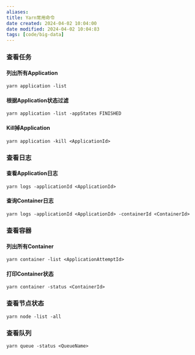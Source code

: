 ```yaml
---
aliases: 
title: Yarn常用命令
date created: 2024-04-02 10:04:00
date modified: 2024-04-02 10:04:83
tags: [code/big-data]
---
```

### 查看任务
#### 列出所有Application
```shell
yarn application -list
```
#### 根据Application状态过滤
```shell
yarn application -list -appStates FINISHED
```
#### Kill掉Application
```shell
yarn application -kill <ApplicationId>
```
### 查看日志
#### 查看Application日志
```shell
yarn logs -applicationId <ApplicationId>
```
#### 查询Container日志
```shell
yarn logs -applicationId <ApplicationId> -containerId <ContainerId>
```
### 查看容器
#### 列出所有Container
```shell
yarn container -list <ApplicationAttemptId>
```
#### 打印Container状态
```shell
yarn container -status <ContainerId>
```
### 查看节点状态
```shell
yarn node -list -all
```
### 查看队列
```shell
yarn queue -status <QueueName>
```
